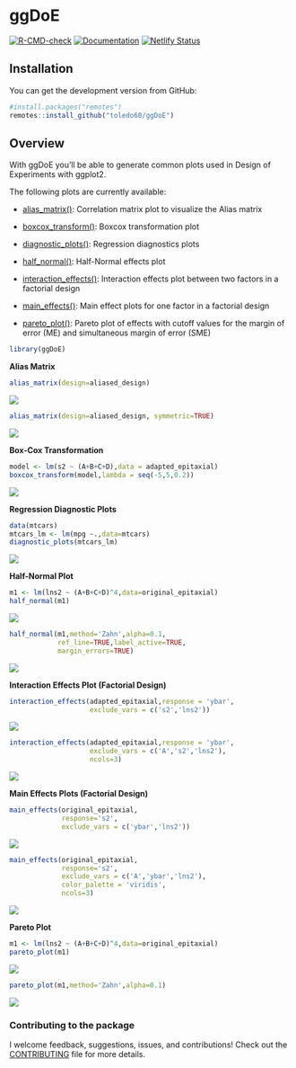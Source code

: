 
# ggDoE

[![R-CMD-check](https://github.com/toledo60/ggDoE/workflows/R-CMD-check/badge.svg)](https://github.com/toledo60/ggDoE/actions)
[![Documentation](https://img.shields.io/badge/Documentation-ggDoE-blue)](https://ggdoe.netlify.app/)
[![Netlify
Status](https://api.netlify.com/api/v1/badges/20d30180-f503-4b63-ba9c-c95bfca3826e/deploy-status)](https://app.netlify.com/sites/ggdoe/deploys)

## Installation

You can get the development version from GitHub:

``` r
#install.packages("remotes") 
remotes::install_github("toledo60/ggDoE")
```

## Overview

With ggDoE you’ll be able to generate common plots used in Design of
Experiments with ggplot2.

The following plots are currently available:

-   [alias_matrix()](https://ggdoe.netlify.app/reference/alias_matrix.html):
    Correlation matrix plot to visualize the Alias matrix

-   [boxcox_transform()](https://ggdoe.netlify.app/reference/boxcox_transform.html):
    Boxcox transformation plot

-   [diagnostic_plots()](https://ggdoe.netlify.app/reference/diagnostic_plots.html):
    Regression diagnostics plots

-   [half_normal()](https://ggdoe.netlify.app/reference/half_normal.html):
    Half-Normal effects plot

-   [interaction_effects()](https://ggdoe.netlify.app/reference/interaction_effects.html):
    Interaction effects plot between two factors in a factorial design

-   [main_effects()](https://ggdoe.netlify.app/reference/main_effects.html):
    Main effect plots for one factor in a factorial design

-   [pareto_plot()](https://ggdoe.netlify.app/reference/pareto_plot.html):
    Pareto plot of effects with cutoff values for the margin of error
    (ME) and simultaneous margin of error (SME)

``` r
library(ggDoE)
```

**Alias Matrix**

``` r
alias_matrix(design=aliased_design)
```

![](man/figures/unnamed-chunk-3-1.png)

``` r
alias_matrix(design=aliased_design, symmetric=TRUE)
```

![](man/figures/unnamed-chunk-4-1.png)

**Box-Cox Transformation**

``` r
model <- lm(s2 ~ (A+B+C+D),data = adapted_epitaxial)
boxcox_transform(model,lambda = seq(-5,5,0.2))
```

![](man/figures/unnamed-chunk-5-1.png)

**Regression Diagnostic Plots**

``` r
data(mtcars)
mtcars_lm <- lm(mpg ~.,data=mtcars)
diagnostic_plots(mtcars_lm)
```

![](man/figures/unnamed-chunk-6-1.png)

**Half-Normal Plot**

``` r
m1 <- lm(lns2 ~ (A+B+C+D)^4,data=original_epitaxial)
half_normal(m1)
```

![](man/figures/unnamed-chunk-7-1.png)

``` r
half_normal(m1,method='Zahn',alpha=0.1,
            ref_line=TRUE,label_active=TRUE,
            margin_errors=TRUE)
```

![](man/figures/unnamed-chunk-8-1.png)

**Interaction Effects Plot (Factorial Design)**

``` r
interaction_effects(adapted_epitaxial,response = 'ybar',
                    exclude_vars = c('s2','lns2'))
```

![](man/figures/unnamed-chunk-9-1.png)

``` r
interaction_effects(adapted_epitaxial,response = 'ybar',
                    exclude_vars = c('A','s2','lns2'),
                    ncols=3)
```

![](man/figures/unnamed-chunk-10-1.png)

**Main Effects Plots (Factorial Design)**

``` r
main_effects(original_epitaxial,
             response='s2',
             exclude_vars = c('ybar','lns2'))
```

![](man/figures/unnamed-chunk-11-1.png)

``` r
main_effects(original_epitaxial,
             response='s2',
             exclude_vars = c('A','ybar','lns2'),
             color_palette = 'viridis',
             ncols=3)
```

![](man/figures/unnamed-chunk-12-1.png)

**Pareto Plot**

``` r
m1 <- lm(lns2 ~ (A+B+C+D)^4,data=original_epitaxial)
pareto_plot(m1)
```

![](man/figures/unnamed-chunk-13-1.png)

``` r
pareto_plot(m1,method='Zahn',alpha=0.1)
```

![](man/figures/unnamed-chunk-14-1.png)

### Contributing to the package

I welcome feedback, suggestions, issues, and contributions! Check out
the
[CONTRIBUTING](https://github.com/toledo60/ggDoE/blob/main/.github/CONTRIBUTING.md)
file for more details.
